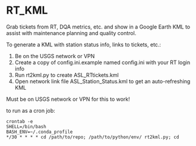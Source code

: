 # RT_KML
Grab tickets from RT, DQA metrics, etc. and show in a Google Earth KML to assist with maintenance planning and quality control.

To generate a KML with station status info, links to tickets, etc.:
1. Be on the USGS network or VPN
2. Create a copy of config.ini.example named config.ini with your RT login info
3. Run rt2kml.py to create ASL_RTtickets.kml
4. Open network link file ASL_Station_Status.kml to get an auto-refreshing KML

Must be on USGS network or VPN for this to work!


to run as a cron job: 
```
crontab -e
SHELL=/bin/bash
BASH_ENV=~/.conda_profile
*/30 * * * * cd /path/to/repo; /path/to/python/env/ rt2kml.py; cd
```
